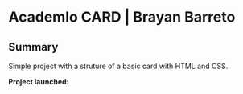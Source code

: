 # Academlo CARD | Brayan Barreto

## Summary

Simple project with a struture of a basic card with HTML and CSS.

**Project launched:**
